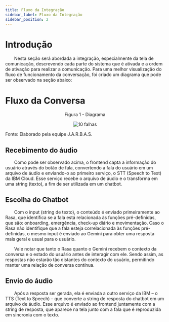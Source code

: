 ```yaml
---
title: Fluxo da Integração
sidebar_label: Fluxo da Integração
sidebar_position: 2
---
```


# Introdução

&emsp;&emsp;Nesta seção será abordada a integração, especialmente da tela de comunicação, descrevendo cada parte do sistema que é ativada e a ordem de ativação para realizar a comunicação. Para uma melhor visualização do fluxo de funcionamento da conversação, foi criado um diagrama que pode ser observado na seção abaixo:

# Fluxo da Conversa

<p align="center"> Figura 1 - Diagrama</p>
<div align="center" class="zoom-image">
  <img src={require('../../static/img/sprint-5/conversation_flow.png').default} alt="10 falhas"/>
</div>
<p style={{textAlign: 'center'}}>Fonte: Elaborado pela equipe J.A.R.B.A.S.</p>

## Recebimento do áudio

&emsp;&emsp;Como pode ser observado acima, o frontend capta a informação do usuário através do botão de fala, convertendo a fala do usuário em um arquivo de áudio e enviando-o ao primeiro serviço, o STT (Speech to Text) da IBM Cloud. Esse serviço recebe o arquivo de áudio e o transforma em uma string (texto), a fim de ser utilizada em um chatbot.

## Escolha do Chatbot

&emsp;&emsp;Com o input (string de texto), o conteúdo é enviado primeiramente ao Rasa, que identifica se a fala está relacionada às funções pré-definidas, que são: onboarding, emergência, check-up diário e movimentação. Caso o Rasa não identifique que a fala esteja correlacionada às funções pré-definidas, o mesmo input é enviado ao Gemini para obter uma resposta mais geral e usual para o usuário.

&emsp;&emsp;Vale notar que tanto o Rasa quanto o Gemini recebem o contexto da conversa e o estado do usuário antes de interagir com ele. Sendo assim, as respostas não estarão tão distantes do contexto do usuário, permitindo manter uma relação de conversa contínua.

## Envio do áudio

&emsp;&emsp;Após a resposta ser gerada, ela é enviada a outro serviço da IBM – o TTS (Text to Speech) – que converte a string de resposta do chatbot em um arquivo de áudio. Esse arquivo é enviado ao frontend juntamente com a string de resposta, que aparece na tela junto com a fala que é reproduzida em sincronia com o texto.   